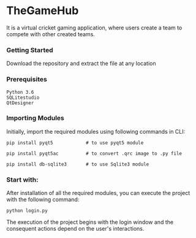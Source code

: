 # TheGameHub
It is a virtual cricket gaming application, where users create a team to compete with other created teams. 

### Getting Started
Download the repository and extract the file at any location

### Prerequisites
```
Python 3.6
SQLitestudio
QtDesigner
```
### Importing Modules
Initially, import the required modules using following commands in CLI:

```
pip install pyqt5            # to use pyqt5 module
```
```
pip install pyqt5ac          # to convert .qrc image to .py file
```
```
pip install db-sqlite3       # to use Sqlite3 module
```
### Start with:
After installation of all the required modules, you can execute the project with the following command:

```
python login.py
```
The execution of the project begins with the login window and the consequent actions depend on the user's interactions.
